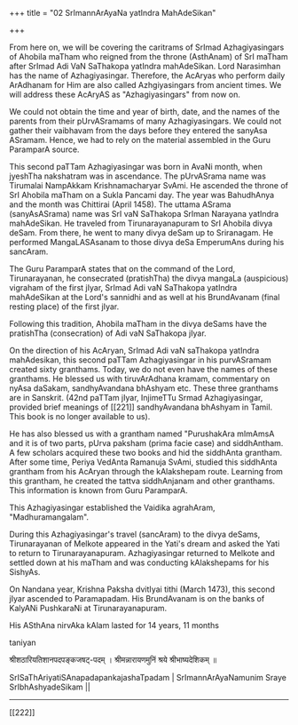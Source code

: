 +++
title = "02 SrImannArAyaNa yatIndra MahAdeSikan"

+++

From here on, we will be covering the caritrams of SrImad Azhagiyasingars of Ahobila maTham who reigned from the throne (AsthAnam) of SrI maTham after SrImad Adi VaN SaThakopa yatIndra mahAdeSikan. Lord Narasimhan has the name of Azhagiyasingar. Therefore, the AcAryas who perform daily ArAdhanam for Him are also called Azhgiyasingars from ancient times. We will address these AcAryAS as "Azhagiyasingars" from now on.

We could not obtain the time and year of birth, date, and the names of the parents from their pUrvASramams of many Azhagiyasingars. We could not gather their vaibhavam from the days before they entered the sanyAsa ASramam. Hence, we had to rely on the material assembled in the Guru ParamparA source.

This second paTTam Azhagiyasingar was born in AvaNi month, when jyeshTha nakshatram was in ascendance. The pUrvASrama name was Tirumalai NampAkkam Krishnamacharyar SvAmi. He ascended the throne of SrI Ahobila maTham on a Sukla Pancami day. The year was BahudhAnya and the month was Chittirai (April 1458). The uttama ASrama (sanyAsASrama) name was SrI vaN SaThakopa SrIman Narayana yatIndra mahAdeSikan. He traveled from Tirunarayanapuram to SrI Ahobila divya deSam. From there, he went to many divya deSam up to Sriranagam. He performed MangaLASAsanam to those divya deSa EmperumAns during his sancAram.

The Guru ParamparA states that on the command of the Lord, Tirunarayanan, he consecrated (pratishTha) the divya mangaLa (auspicious) vigraham of the first jIyar, SrImad Adi vaN SaThakopa yatIndra mahAdeSikan at the Lord's sannidhi and as well at his BrundAvanam (final resting place) of the first jIyar.

Following this tradition, Ahobila maTham in the divya deSams have the pratishTha (consecration) of Adi vaN SaThakopa jIyar.

On the direction of his AcAryan, SrImad Adi vaN saThakopa yatIndra mahAdesikan, this second paTTam Azhagiyasingar in his purvASramam created sixty granthams. Today, we do not even have the names of these granthams. He blessed us with tiruvArAdhana kramam, commentary on nyAsa daSakam, sandhyAvandana bhAshyam etc. These three granthams are in Sanskrit. (42nd paTTam jIyar, InjimeTTu Srmad Azhagiyasingar, provided brief meanings of [[221]] sandhyAvandana bhAshyam in Tamil. This book is no longer available to us).

He has also blessed us with a grantham named "PurushakAra mImAmsA and it is of two parts, pUrva paksham (prima facie case) and siddhAntham. A few scholars acquired these two books and hid the siddhAnta grantham. After some time, Periya VedAnta Ramanuja SvAmi, studied this siddhAnta grantham from his AcAryan through the kAlakshepam route. Learning from this grantham, he created the tattva siddhAnjanam and other granthams. This information is known from Guru ParamparA.

This Azhagiyasingar established the Vaidika agrahAram, "Madhuramangalam".

During this Azhagiyasingar's travel (sancAram) to the divya deSams, Tirunarayanan of Melkote appeared in the Yati's dream and asked the Yati to return to Tirunarayanapuram. Azhagiyasingar returned to Melkote and settled down at his maTham and was conducting kAlakshepams for his SishyAs.

On Nandana year, Krishna Paksha dvitIyai tithi (March 1473), this second jIyar ascended to Paramapadam. His BrundAvanam is on the banks of KalyANi PushkaraNi at Tirunarayanapuram.

His ASthAna nirvAka kAlam lasted for 14 years, 11 months

taniyan

श्रीशठारियतिशानपदपङ्कजषट्-पदम् ।
श्रीमन्नारायणमुनिं श्रये श्रीभाष्यदेशिकम् ॥

SrISaThAriyatiSAnapadapankajashaTpadam | SrImannArAyaNamunim Sraye SrIbhAshyadeSikam ||

**** 





[[222]]
